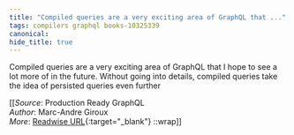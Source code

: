 ```yaml
---
title: "Compiled queries are a very exciting area of GraphQL that ..."
tags: compilers graphql books-10325339
canonical: 
hide_title: true
---
```


Compiled queries are a very exciting area of GraphQL that I hope to see a lot more of in the future. Without going into details, compiled queries take the idea of persisted queries even further


[[_Source_: Production Ready GraphQL<br>
_Author_: Marc-Andre Giroux<br>
_More_: [Readwise URL](https://readwise.io/open/210672383){:target="_blank"}
::wrap]]